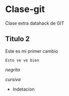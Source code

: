 # Clase-git
Clase extra datahack de GIT
## Titulo 2

Este es mi primer cambio

`Esto se ve bien`

*negrita*

_cursiva_

- Indetacion
